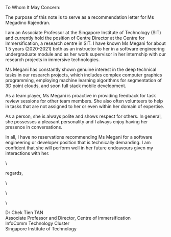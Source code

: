 To Whom It May Concern:

The purpose of this note is to serve as a recommendation letter for Ms Megadino Rajendran.

I am an Associate Professor at the Singapore Institute of Technology (SIT) and currently hold the position of Centre Director at the Centre for Immersification, a research centre in SIT. I have known Ms Megani for about 1.5 years (2020-2021) both as an instructor to her in a software engineering undergraduate module and as her work supervisor in her internship with our research projects in immersive technologies.

Ms Megani has constantly shown genuine interest in the deep technical tasks in our research projects, which includes complex computer graphics programming, employing machine learning algorithms for segmentation of 3D point clouds, and soon full stack mobile development.

As a team player, Ms Megani is proactive in providing feedback for task review sessions for other team members. She also often volunteers to help in tasks that are not assigned to her or even within her domain of expertise.

As a person, she is always polite and shows respect for others. In general, she possesses a pleasant personality and I always enjoy having her presence in conversations.

In all, I have no reservations recommending Ms Megani for a software engineering or developer position that is technically demanding. I am confident that she will perform well in her future endeavours given my interactions with her.

 \ 

regards,

 \ 

 \ 

 \ 

Dr Chek Tien TAN\
Associate Professor and Director, Centre of Immersification\
InfoComm Technology Cluster\
Singapore Institute of Technology

